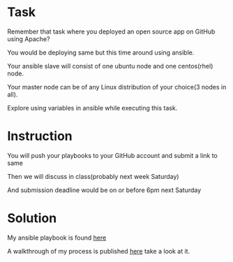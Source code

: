 # Task

Remember that task where you deployed an open source app on GitHub using Apache?

You would be deploying same but this time around using ansible.

Your ansible slave will consist of one ubuntu node and one centos(rhel) node.

Your master node can be of any Linux distribution of your choice(3 nodes in all).

Explore using variables in ansible while executing this task.

# Instruction

You will push your playbooks to your GitHub account and submit a link to same 

Then we will discuss in class(probably next week Saturday)

And submission deadline would be on or before 6pm next Saturday 

# Solution

My ansible playbook is found [here](./ansible/playbook/serverplay.yml)

A walkthrough of my process is published [here](https://dev.to/chigozieco/install-apache-web-server-and-serve-a-custom-webpage-using-ansible-3n73) take a look at it.
